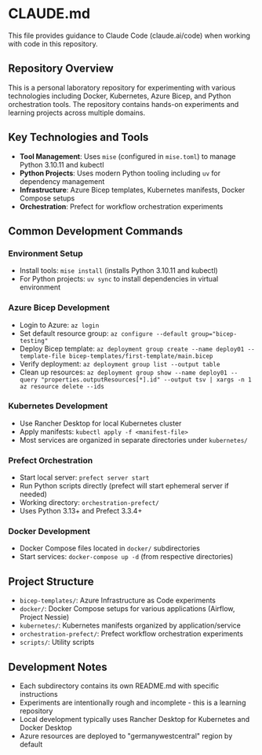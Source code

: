 # CLAUDE.md

This file provides guidance to Claude Code (claude.ai/code) when working with code in this repository.

## Repository Overview

This is a personal laboratory repository for experimenting with various technologies including Docker, Kubernetes, Azure Bicep, and Python orchestration tools. The repository contains hands-on experiments and learning projects across multiple domains.

## Key Technologies and Tools

- **Tool Management**: Uses `mise` (configured in `mise.toml`) to manage Python 3.10.11 and kubectl
- **Python Projects**: Uses modern Python tooling including `uv` for dependency management
- **Infrastructure**: Azure Bicep templates, Kubernetes manifests, Docker Compose setups
- **Orchestration**: Prefect for workflow orchestration experiments

## Common Development Commands

### Environment Setup
- Install tools: `mise install` (installs Python 3.10.11 and kubectl)
- For Python projects: `uv sync` to install dependencies in virtual environment

### Azure Bicep Development
- Login to Azure: `az login`
- Set default resource group: `az configure --default group="bicep-testing"`
- Deploy Bicep template: `az deployment group create --name deploy01 --template-file bicep-templates/first-template/main.bicep`
- Verify deployment: `az deployment group list --output table`
- Clean up resources: `az deployment group show --name deploy01 --query "properties.outputResources[*].id" --output tsv | xargs -n 1 az resource delete --ids`

### Kubernetes Development
- Use Rancher Desktop for local Kubernetes cluster
- Apply manifests: `kubectl apply -f <manifest-file>`
- Most services are organized in separate directories under `kubernetes/`

### Prefect Orchestration
- Start local server: `prefect server start`
- Run Python scripts directly (prefect will start ephemeral server if needed)
- Working directory: `orchestration-prefect/`
- Uses Python 3.13+ and Prefect 3.3.4+

### Docker Development
- Docker Compose files located in `docker/` subdirectories
- Start services: `docker-compose up -d` (from respective directories)

## Project Structure

- `bicep-templates/`: Azure Infrastructure as Code experiments
- `docker/`: Docker Compose setups for various applications (Airflow, Project Nessie)
- `kubernetes/`: Kubernetes manifests organized by application/service
- `orchestration-prefect/`: Prefect workflow orchestration experiments
- `scripts/`: Utility scripts

## Development Notes

- Each subdirectory contains its own README.md with specific instructions
- Experiments are intentionally rough and incomplete - this is a learning repository
- Local development typically uses Rancher Desktop for Kubernetes and Docker Desktop
- Azure resources are deployed to "germanywestcentral" region by default